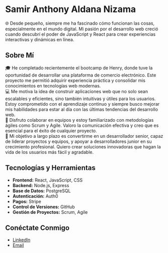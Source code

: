 # Samir Anthony Aldana Nizama

🌐 Desde pequeño, siempre me ha fascinado cómo funcionan las cosas, especialmente en el mundo digital. Mi pasión por el desarrollo web creció cuando descubrí el poder de JavaScript y React para crear experiencias interactivas y dinámicas en línea.

## Sobre Mí
🎓 He completado recientemente el bootcamp de Henry, donde tuve la oportunidad de desarrollar una plataforma de comercio electrónico. Este proyecto me permitió adquirir experiencia práctica y consolidar mis conocimientos en tecnologías web modernas.  
💻 Me motiva la idea de construir aplicaciones web que no solo sean escalables y eficientes, sino también intuitivas y útiles para los usuarios. Estoy comprometido con el aprendizaje continuo y siempre busco mejorar mis habilidades para estar al día con las últimas tendencias del desarrollo web.  
🤝 Disfruto colaborar en equipos y estoy familiarizado con metodologías ágiles como Scrum y Agile. Valoro la comunicación efectiva y creo que es esencial para el éxito de cualquier proyecto.  
🚀 Mi objetivo a largo plazo es convertirme en un desarrollador senior, capaz de liderar proyectos y equipos, y apoyar a desarrolladores junior en su crecimiento profesional. Quiero crear soluciones innovadoras que hagan la vida de los usuarios más fácil y agradable.

## Tecnologías y Herramientas
- **Frontend:** React, JavaScript, CSS  
- **Backend:** Node.js, Express  
- **Base de Datos:** PostgreSQL  
- **Autenticación:** Auth0  
- **Pagos:** Stripe  
- **Control de Versiones:** GitHub  
- **Gestión de Proyectos:** Scrum, Agile

## Conéctate Conmigo
- [LinkedIn](https://www.linkedin.com/in/samir-aldana-nizama-579587260/)
- [Email](samirnizama13@gmail.com)




<!---
SAldanaNizama/SAldanaNizama is a ✨ special ✨ repository because its `README.md` (this file) appears on your GitHub profile.
You can click the Preview link to take a look at your changes.
--->

